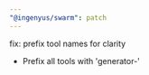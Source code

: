 ```yaml
---
"@ingenyus/swarm": patch
---
```


fix: prefix tool names for clarity

- Prefix all tools with 'generator-'
